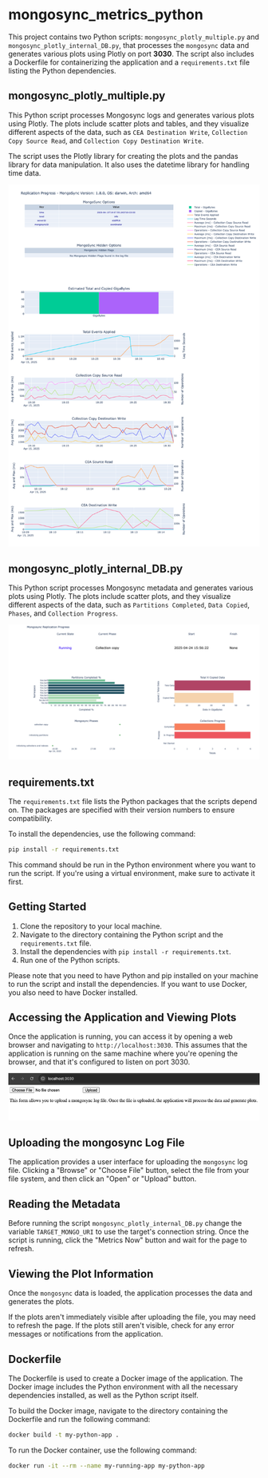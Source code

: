 # mongosync_metrics_python

This project contains two Python scripts: `mongosync_plotly_multiple.py` and `mongosync_plotly_internal_DB.py`, that processes the `mongosync` data and generates various plots using Plotly on port **3030**. The script also includes a Dockerfile for containerizing the application and a `requirements.txt` file listing the Python dependencies.

## mongosync_plotly_multiple.py

This Python script processes Mongosync logs and generates various plots using Plotly. The plots include scatter plots and tables, and they visualize different aspects of the data, such as `CEA Destination Write`, `Collection Copy Source Read`, and `Collection Copy Destination Write`.

The script uses the Plotly library for creating the plots and the pandas library for data manipulation. It also uses the datetime library for handling time data.

![Alt text for image 1](static/mongosync_log_analyzer.png)

## mongosync_plotly_internal_DB.py

This Python script processes Mongosync metadata and generates various plots using Plotly. The plots include scatter plots, and they visualize different aspects of the data, such as `Partitions Completed`, `Data Copied`, `Phases`, and `Collection Progress`.

![Alt text for image 1](static/mongosync_metadata.png)

## requirements.txt

The `requirements.txt` file lists the Python packages that the scripts depend on. The packages are specified with their version numbers to ensure compatibility.          

To install the dependencies, use the following command:

```bash
pip install -r requirements.txt
```

This command should be run in the Python environment where you want to run the script. If you're using a virtual environment, make sure to activate it first.

## Getting Started

1. Clone the repository to your local machine.
2. Navigate to the directory containing the Python script and the `requirements.txt` file.
3. Install the dependencies with `pip install -r requirements.txt`.
4. Run one of the Python scripts.

Please note that you need to have Python and pip installed on your machine to run the script and install the dependencies. If you want to use Docker, you also need to have Docker installed.

## Accessing the Application and Viewing Plots

Once the application is running, you can access it by opening a web browser and navigating to `http://localhost:3030`. This assumes that the application is running on the same machine where you're opening the browser, and that it's configured to listen on port 3030.

![Mongosync Logs Analyzer](static/mongosync_logs_home.png)

## Uploading the mongosync Log File

The application provides a user interface for uploading the `mongosync` log file. Clicking a "Browse" or "Choose File" button, select the file from your file system, and then click an "Open" or "Upload" button.

## Reading the Metadata

Before running the script `mongosync_plotly_internal_DB.py` change the variable `TARGET_MONGO_URI` to use the target's connection string. 
Once the script is running, click the "Metrics Now" button and wait for the page to refresh.

## Viewing the Plot Information

Once the `mongosync` data is loaded, the application processes the data and generates the plots. 

If the plots aren't immediately visible after uploading the file, you may need to refresh the page. If the plots still aren't visible, check for any error messages or notifications from the application.

## Dockerfile

The Dockerfile is used to create a Docker image of the application. The Docker image includes the Python environment with all the necessary dependencies installed, as well as the Python script itself.

To build the Docker image, navigate to the directory containing the Dockerfile and run the following command:

```bash
docker build -t my-python-app .
```

To run the Docker container, use the following command:

```bash
docker run -it --rm --name my-running-app my-python-app
```
